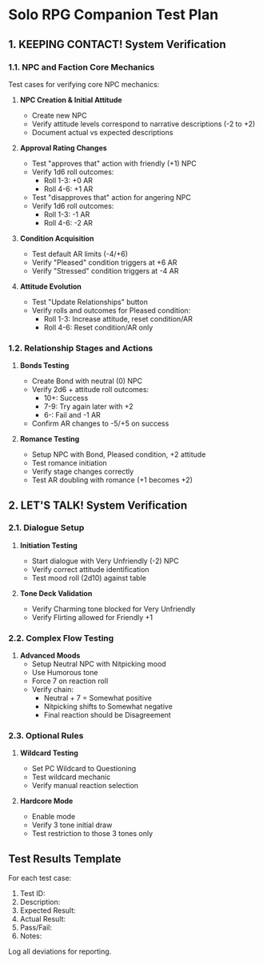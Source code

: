 # Solo RPG Companion Test Plan

## 1. KEEPING CONTACT! System Verification

### 1.1. NPC and Faction Core Mechanics
Test cases for verifying core NPC mechanics:

1. **NPC Creation & Initial Attitude**
   - Create new NPC
   - Verify attitude levels correspond to narrative descriptions (-2 to +2)
   - Document actual vs expected descriptions

2. **Approval Rating Changes**
   - Test "approves that" action with friendly (+1) NPC
   - Verify 1d6 roll outcomes:
     - Roll 1-3: +0 AR
     - Roll 4-6: +1 AR
   - Test "disapproves that" action for angering NPC
   - Verify 1d6 roll outcomes:
     - Roll 1-3: -1 AR
     - Roll 4-6: -2 AR 

3. **Condition Acquisition**
   - Test default AR limits (-4/+6)
   - Verify "Pleased" condition triggers at +6 AR
   - Verify "Stressed" condition triggers at -4 AR

4. **Attitude Evolution** 
   - Test "Update Relationships" button
   - Verify rolls and outcomes for Pleased condition:
     - Roll 1-3: Increase attitude, reset condition/AR
     - Roll 4-6: Reset condition/AR only
   
### 1.2. Relationship Stages and Actions

1. **Bonds Testing**
   - Create Bond with neutral (0) NPC
   - Verify 2d6 + attitude roll outcomes:
     - 10+: Success
     - 7-9: Try again later with +2
     - 6-: Fail and -1 AR
   - Confirm AR changes to -5/+5 on success

2. **Romance Testing**
   - Setup NPC with Bond, Pleased condition, +2 attitude
   - Test romance initiation
   - Verify stage changes correctly
   - Test AR doubling with romance (+1 becomes +2)

## 2. LET'S TALK! System Verification 

### 2.1. Dialogue Setup

1. **Initiation Testing**
   - Start dialogue with Very Unfriendly (-2) NPC
   - Verify correct attitude identification
   - Test mood roll (2d10) against table

2. **Tone Deck Validation**
   - Verify Charming tone blocked for Very Unfriendly
   - Verify Flirting allowed for Friendly +1
   
### 2.2. Complex Flow Testing

1. **Advanced Moods**
   - Setup Neutral NPC with Nitpicking mood
   - Use Humorous tone
   - Force 7 on reaction roll
   - Verify chain:
     - Neutral + 7 = Somewhat positive
     - Nitpicking shifts to Somewhat negative
     - Final reaction should be Disagreement

### 2.3. Optional Rules

1. **Wildcard Testing**
   - Set PC Wildcard to Questioning 
   - Test wildcard mechanic
   - Verify manual reaction selection

2. **Hardcore Mode**
   - Enable mode
   - Verify 3 tone initial draw
   - Test restriction to those 3 tones only

## Test Results Template

For each test case:

1. Test ID:
2. Description:
3. Expected Result:
4. Actual Result:
5. Pass/Fail:
6. Notes:

Log all deviations for reporting.

